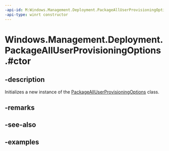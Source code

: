 ```yaml
---
-api-id: M:Windows.Management.Deployment.PackageAllUserProvisioningOptions.#ctor
-api-type: winrt constructor
---
```


# Windows.Management.Deployment.PackageAllUserProvisioningOptions.#ctor

<!--
public PackageAllUserProvisioningOptions ();
-->


## -description

Initializes a new instance of the [PackageAllUserProvisioningOptions](packagealluserprovisioningoptions.md) class.

## -remarks

## -see-also

## -examples


